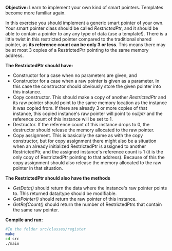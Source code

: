 **Objective:** Learn to implement your own kind of smart pointers.
Templates become more familiar again.

In this exercise you should implement a generic smart pointer of your own.
Your  smart pointer class should be called *RestrictedPtr*, and it should
be able to  contain a pointer to any any type of data (use a template!).
There is a little  twist in this restricted pointer compared to the
traditional shared pointer, as  **its reference count can be only 3 or
less**. This means there may be at most 3 copies of a RestrictedPtr
pointing to the same memory address.

**The RestrictedPtr should have:**

 - Constructor for a case when no parameters are given, and 
 - Constructor for a case when a raw pointer is given as a parameter. In
this  case the constructor should obviously store the given pointer into
this instance.
 - Copy constructor. This should make a copy of another *RestrictedPtr* and
its raw pointer should point to the same memory location as the instance
it was copied from. If there are already 3 or more copies of that
instance, this copied instance's raw pointer will point to *nullptr* and
the reference count of this  instance will be set to 1.
 - Destructor. If the reference count of this instance drops to 0, the
destructor should release the memory allocated to the raw pointer.
 - Copy assignment. This is basically the same as with the copy
constructor, but for copy assignment there might also be a situation when an already
initialized  RestrictedPtr is assigned to another RestrictedPtr, and the
assigned instance's  reference count is 1 (it is the only copy of
RestrictedPtr pointing to that address). Because of this the copy
assignment should also release the memory allocated to the raw pointer in
that situation.

**The RestrictedPtr should also have the methods**

 - *GetData()* should return the data where the instance's raw pointer 
 points to. This returned data/type should be modifiable.
 - *GetPointer()* should return the raw pointer of this instance.
 - *GetRefCount()* should return the number of RestrictedPtrs that contain the
 same raw pointer.


**Compile and run:**
```bash
#In the folder src/classes/register
make
cd src
./main
```